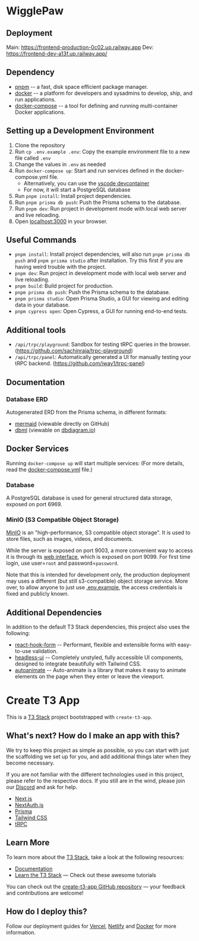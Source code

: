 # WigglePaw

## Deployment

Main: https://frontend-production-0c02.up.railway.app
Dev: https://frontend-dev-a13f.up.railway.app/

## Dependency

- [pnpm](https://pnpm.js.org/) -- a fast, disk space efficient package manager.
- [docker](https://www.docker.com/) -- a platform for developers and sysadmins to develop, ship, and run applications.
- [docker-compose](https://docs.docker.com/compose/) -- a tool for defining and running multi-container Docker applications.

## Setting up a Development Environment

1. Clone the repository
2. Run `cp .env.example .env`: Copy the example environment file to a new file called `.env`
3. Change the values in `.env` as needed
4. Run `docker-compose up`: Start and run services defined in the docker-compose.yml file.
   - Alternatively, you can use the [vscode devcontainer](https://code.visualstudio.com/docs/remote/containers)
   - For now, it will start a PostgreSQL database
5. Run `pnpm install`: Install project dependencies.
6. Run `pnpm prisma db push`: Push the Prisma schema to the database.
7. Run `pnpm dev`: Run project in development mode with local web server and live reloading.
8. Open [localhost:3000](http://localhost:3000) in your browser.

## Useful Commands

- `pnpm install`: Install project dependencies, will also run `pnpm prisma db push` and `pnpm prisma studio` after installation. Try this first if you are having weird trouble with the project.
- `pnpm dev`: Run project in development mode with local web server and live reloading.
- `pnpm build`: Build project for production.
- `pnpm prisma db push`: Push the Prisma schema to the database.
- `pnpm prisma studio`: Open Prisma Studio, a GUI for viewing and editing data in your database.
- `pnpm cypress open`: Open Cypress, a GUI for running end-to-end tests.

## Additional tools

- `/api/trpc/playground`: Sandbox for testing tRPC queries in the browser. (https://github.com/sachinraja/trpc-playground)
- `/api/trpc/panel`: Automatically generated a UI for manually testing your tRPC backend. (https://github.com/iway1/trpc-panel)

## Documentation

### Database ERD

Autogenerated ERD from the Prisma schema, in different formats:

- [mermaid](./docs/erd.md) (viewable directly on GitHub)
- [dbml](./docs/erd.schema) (viewable on [dbdiagram.io](https://dbdiagram.io))

## Docker Services

Running `docker-compose up` will start multiple services:
(For more details, read the [docker-compose.yml](./docker-compose.yml) file.)

### Database

A PostgreSQL database is used for general structured data storage, exposed on port 6969.

### MinIO (S3 Compatible Object Storage)

[MinIO](https://min.io/) is an "high-performance, S3 compatible object storage".
It is used to store files, such as images, videos, and documents.

While the server is exposed on port 9003, a more convenient way to access it is through its [web interface](http://localhost:9099/minio/), which is exposed on port 9099. For first time login, use user=`root` and password=`password`.

Note that this is intended for development only, the production deployment may uses a different (but still s3-compatible) object storage service. More over, to allow anyone to just use [.env.example](./.env.example), the access credentials is fixed and publicly known.

## Additional Dependencies

In addition to the default T3 Stack dependencies, this project also uses the following:

- [react-hook-form](https://react-hook-form.com/) -- Performant, flexible and extensible forms with easy-to-use validation.
- [headless-ui](https://headlessui.dev/) -- Completely unstyled, fully accessible UI components, designed to integrate beautifully with Tailwind CSS.
- [autoanimate](https://auto-animate.formkit.com) -- Auto-animate is a library that makes it easy to animate elements on the page when they enter or leave the viewport.

# Create T3 App

This is a [T3 Stack](https://create.t3.gg/) project bootstrapped with `create-t3-app`.

## What's next? How do I make an app with this?

We try to keep this project as simple as possible, so you can start with just the scaffolding we set up for you, and add additional things later when they become necessary.

If you are not familiar with the different technologies used in this project, please refer to the respective docs. If you still are in the wind, please join our [Discord](https://t3.gg/discord) and ask for help.

- [Next.js](https://nextjs.org)
- [NextAuth.js](https://next-auth.js.org)
- [Prisma](https://prisma.io)
- [Tailwind CSS](https://tailwindcss.com)
- [tRPC](https://trpc.io)

## Learn More

To learn more about the [T3 Stack](https://create.t3.gg/), take a look at the following resources:

- [Documentation](https://create.t3.gg/)
- [Learn the T3 Stack](https://create.t3.gg/en/faq#what-learning-resources-are-currently-available) — Check out these awesome tutorials

You can check out the [create-t3-app GitHub repository](https://github.com/t3-oss/create-t3-app) — your feedback and contributions are welcome!

## How do I deploy this?

Follow our deployment guides for [Vercel](https://create.t3.gg/en/deployment/vercel), [Netlify](https://create.t3.gg/en/deployment/netlify) and [Docker](https://create.t3.gg/en/deployment/docker) for more information.
